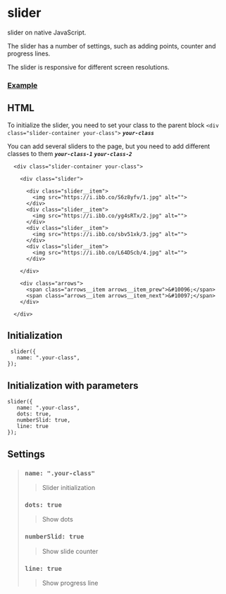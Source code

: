# slider
slider on native JavaScript.

The slider has a number of settings, such as adding points, counter and progress lines.

The slider is responsive for different screen resolutions.

### [Example](https://codepen.io/thesanches/pen/KKMgNJw)

## HTML ##
To initialize the slider, you need to set your class to the parent block `<div class="slider-container your-class">` ***`your-class`***

You can add several sliders to the page, but you need to add different classes to them ***`your-class-1`*** ***`your-class-2`***
```
  <div class="slider-container your-class">

    <div class="slider">
  
      <div class="slider__item">
        <img src="https://i.ibb.co/S6z8yfv/1.jpg" alt="">
      </div>
      <div class="slider__item">
        <img src="https://i.ibb.co/yg4sRTx/2.jpg" alt="">
      </div>
      <div class="slider__item">
        <img src="https://i.ibb.co/sbv51xk/3.jpg" alt="">
      </div>
      <div class="slider__item">
        <img src="https://i.ibb.co/L64DScb/4.jpg" alt="">
      </div>
  
    </div>
  
    <div class="arrows">
      <span class="arrows__item arrows__item_prew">&#10096;</span>
      <span class="arrows__item arrows__item_next">&#10097;</span>
    </div>
  
  </div>
```

## Initialization ##
```
 slider({
   name: ".your-class",
});
```
## Initialization with parameters ##
```
slider({
   name: ".your-class",
   dots: true,
   numberSlid: true,
   line: true
});
```
## Settings ##
>### `name: ".your-class"` ###
>>Slider initialization
>### `dots: true` ###
>>Show dots
>### `numberSlid: true` ###
>>Show slide counter
>### `line: true` ###
>>Show progress line
